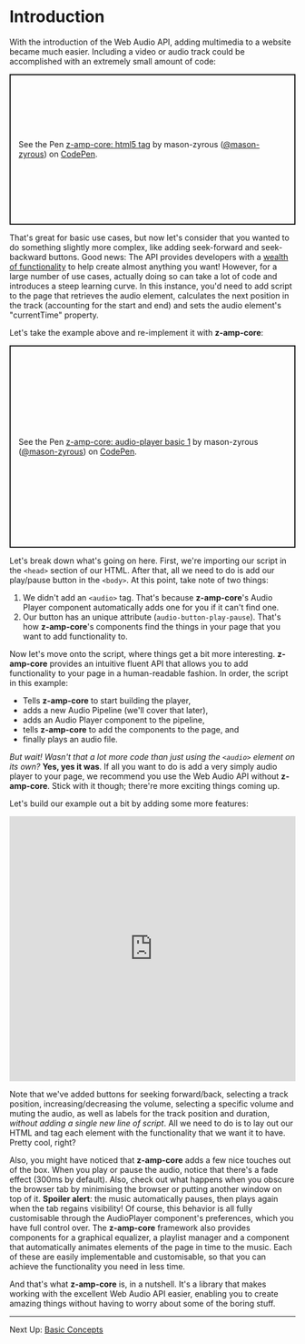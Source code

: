 # Introduction
With the introduction of the Web Audio API, adding multimedia to a website became much easier. Including a video or audio track could be accomplished with an extremely small amount of code:

<p class="codepen" data-height="265" data-theme-id="light" data-default-tab="html,result" data-user="mason-zyrous" data-slug-hash="JjEzwyx" style="height: 265px; box-sizing: border-box; display: flex; align-items: center; justify-content: center; border: 2px solid; margin: 1em 0; padding: 1em;" data-pen-title="z-amp-core: html5 tag">
  <span>See the Pen <a href="https://codepen.io/mason-zyrous/pen/JjEzwyx">
  z-amp-core: html5 tag</a> by mason-zyrous (<a href="https://codepen.io/mason-zyrous">@mason-zyrous</a>)
  on <a href="https://codepen.io">CodePen</a>.</span>
</p>
<script async src="https://cpwebassets.codepen.io/assets/embed/ei.js"></script>

That's great for basic use cases, but now let's consider that you wanted to do something slightly more complex, like adding seek-forward and seek-backward buttons. Good news: The API provides developers with a [wealth of functionality](https://developer.mozilla.org/en-US/docs/Web/API/Web_Audio_API) to help create almost anything you want! However, for a large number of use cases, actually doing so can take a lot of code and introduces a steep learning curve. In this instance, you'd need to add script to the page that retrieves the audio element, calculates the next position in the track (accounting for the start and end) and sets the audio element's "currentTime" property.

Let's take the example above and re-implement it with **z-amp-core**:
<p class="codepen" data-height="356" data-theme-id="light" data-default-tab="html,result" data-user="mason-zyrous" data-slug-hash="gOgEZQw" style="height: 356px; box-sizing: border-box; display: flex; align-items: center; justify-content: center; border: 2px solid; margin: 1em 0; padding: 1em;" data-pen-title="z-amp-core: audio-player basic 1">
  <span>See the Pen <a href="https://codepen.io/mason-zyrous/pen/gOgEZQw">
  z-amp-core: audio-player basic 1</a> by mason-zyrous (<a href="https://codepen.io/mason-zyrous">@mason-zyrous</a>)
  on <a href="https://codepen.io">CodePen</a>.</span>
</p>
<script async src="https://cpwebassets.codepen.io/assets/embed/ei.js"></script>

Let's break down what's going on here. First, we're importing our script in the `<head>` section of our HTML. After that, all we need to do is add our play/pause button in the `<body>`. At this point, take note of two things:

1.  We didn't add an `<audio>` tag. That's because **z-amp-core**'s Audio Player component automatically adds one for you if it can't find one.
2.  Our button has an unique attribute (`audio-button-play-pause`). That's how **z-amp-core**'s components find the things in your page that you want to add functionality to.

Now let's move onto the script, where things get a bit more interesting. **z-amp-core** provides an intuitive fluent API that allows you to add functionality to your page in a human-readable fashion. In order, the script in this example:

-   Tells **z-amp-core** to start building the player,
-   adds a new Audio Pipeline (we'll cover that later),
-   adds an Audio Player component to the pipeline,
-   tells **z-amp-core** to add the components to the page, and
-   finally plays an audio file.

*But wait! Wasn't that a lot more code than just using the `<audio>` element on its own?* **Yes, yes it was**. If all you want to do is add a very simply audio player to your page, we recommend you use the Web Audio API without **z-amp-core**. Stick with it though; there're more exciting things coming up.

Let's build our example out a bit by adding some more features:
<iframe height="466" style="width: 100%;" scrolling="no" title="z-amp-core: audio-player basic 2" src="https://codepen.io/mason-zyrous/embed/abpMXBb?height=466&theme-id=light&default-tab=html,result" frameborder="no" loading="lazy" allowtransparency="true" allowfullscreen="true">
  See the Pen <a href='https://codepen.io/mason-zyrous/pen/abpMXBb'>z-amp-core: audio-player basic 2</a> by mason-zyrous
  (<a href='https://codepen.io/mason-zyrous'>@mason-zyrous</a>) on <a href='https://codepen.io'>CodePen</a>.
</iframe>

Note that we've added buttons for seeking forward/back, selecting a track position, increasing/decreasing the volume, selecting a specific volume and muting the audio, as well as labels for the track position and duration, *without adding a single new line of script*. All we need to do is to lay out our HTML and tag each element with the functionality that we want it to have. Pretty cool, right?

Also, you might have noticed that **z-amp-core** adds a few nice touches out of the box. When you play or pause the audio, notice that there's a fade effect (300ms by default). Also, check out what happens when you obscure the browser tab by minimising the browser or putting another window on top of it. **Spoiler alert**: the music automatically pauses, then plays again when the tab regains visibility! Of course, this behavior is all fully customisable through the AudioPlayer component's preferences, which you have full control over. The **z-amp-core** framework also provides components for a graphical equalizer, a playlist manager and a component that automatically animates elements of the page in time to the music. Each of these are easily implementable and customisable, so that you can achieve the functionality you need in less time.

And that's what **z-amp-core** is, in a nutshell. It's a library that makes working with the excellent Web Audio API easier, enabling you to create amazing things without having to worry about some of the boring stuff.

---
Next Up: [Basic Concepts](./CONCEPTS.md)